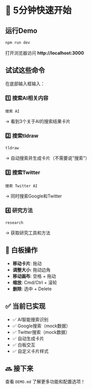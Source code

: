 # 🚀 5分钟快速开始

## 运行Demo

```bash
npm run dev
```

打开浏览器访问 **http://localhost:3000**

## 试试这些命令

在底部输入框输入：

### 1️⃣ 搜索AI相关内容
```
搜索 AI
```
→ 看到3个关于AI的搜索结果卡片

### 2️⃣ 搜索tldraw
```
tldraw
```
→ 自动搜索并生成卡片（不需要说"搜索"）

### 3️⃣ 搜索Twitter
```
搜索 Twitter AI
```
→ 同时搜索Google和Twitter

### 4️⃣ 研究方法
```
research
```
→ 获取研究工具和方法

## 🎨 白板操作

- **移动卡片**: 拖动
- **调整大小**: 拖动边角
- **移动画布**: 空格 + 拖动
- **缩放**: Cmd/Ctrl + 滚轮
- **删除**: 选中 + Delete

## ✅ 当前已实现

- ✅ AI智能搜索识别
- ✅ Google搜索（mock数据）
- ✅ Twitter搜索（mock数据）
- ✅ 自动生成卡片
- ✅ 白板交互
- ✅ 自定义卡片样式

## 🔜 接下来

查看 `DEMO.md` 了解更多功能和配置选项！

